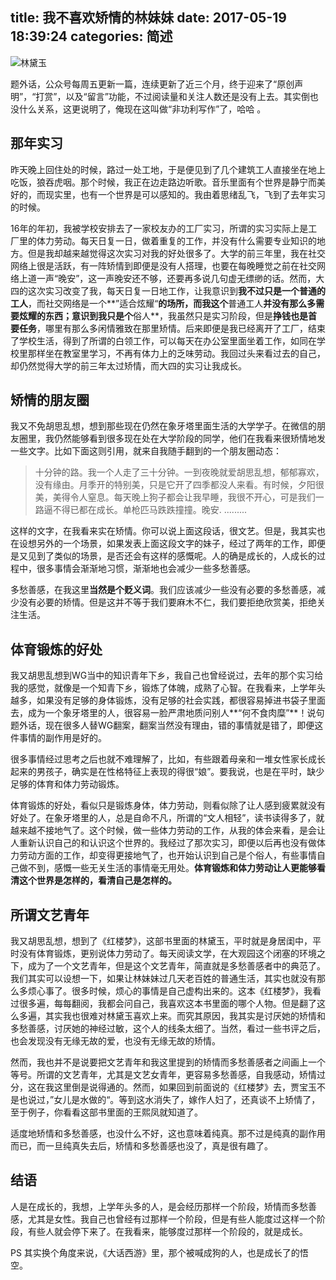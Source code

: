 title: 我不喜欢矫情的林妹妹
date: 2017-05-19 18:39:24
categories: 简述
  --- 



![林黛玉](http://upload-images.jianshu.io/upload_images/48180-744f587cbf26c307.jpg?imageMogr2/auto-orient/strip%7CimageView2/2/w/1240)


题外话，公众号每周五更新一篇，连续更新了近三个月，终于迎来了“原创声明”，“打赏”，以及“留言”功能，不过阅读量和关注人数还是没有上去。其实倒也没什么关系，这更说明了，俺现在这叫做“非功利写作”了，哈哈 。

## 那年实习

昨天晚上回住处的时候，路过一处工地，于是便见到了几个建筑工人直接坐在地上吃饭，狼吞虎咽。那个时候，我正在边走路边听歌。音乐里面有个世界是静宁而美好的，而现实里，也有一个世界是可以感知的。我由着思绪乱飞，飞到了去年实习的时候。

16年的年初，我被学校安排去了一家校友办的工厂实习，所谓的实习实际上是工厂里的体力劳动。每天日复一日，做着重复的工作，并没有什么需要专业知识的地方。但是我却越来越觉得这次实习对我的好处很多了。大学的前三年里，我在社交网络上很是活跃，有一阵矫情到即便是没有人搭理，也要在每晚睡觉之前在社交网络上道一声“晚安”，这一声晚安还不够，还要再多说几句虚无缥缈的话。然而，大四的这次实习改变了我，每天日复一日地工作，让我意识到**我不过只是一个普通的工人**，而社交网络是一个**”适合炫耀“**的场所，而我这个**普通工人**并没有那么多需要炫耀的东西；意识到我只是个**俗人**，我虽然只是实习阶段，但是**挣钱也是首要任务**，哪里有那么多闲情雅致在那里矫情。后来即便是我已经离开了工厂，结束了学校生活，得到了所谓的白领工作，可以每天在办公室里面坐着工作，如同在学校里那样坐在教室里学习，不再有体力上的乏味劳动。我回过头来看过去的自己，却仍然觉得大学的前三年太过矫情，而大四的实习让我成长。

## 矫情的朋友圈

我又不免胡思乱想，想到那些现在仍然在象牙塔里面生活的大学学子。在微信的朋友圈里，我仍然能够看到很多现在处在大学阶段的同学，他们在我看来很矫情地发一些文字。比如下面这则引用，就来自我随手翻到的一个朋友圈动态：

>十分钟的路。我一个人走了三十分钟。一到夜晚就爱胡思乱想，郁郁寡欢，没有缘由。月季开的特别美，只是它开了四季都没人来看。有时候，夕阳很美，美得令人窒息。每天晚上狗子都会让我早睡，我很不开心，可是我们一路逼不得已都在成长。单枪匹马跌跌撞撞。晚安.  .........

这样的文字，在我看来实在矫情。你可以说上面这段话，很文艺。但是，我其实也在设想另外的一个场景，如果发表上面这段文字的妹子，经过了两年的工作，即便是又见到了类似的场景，是否还会有这样的感慨呢。人的确是成长的，人成长的过程中，很多事情会渐渐地习惯，渐渐地也会减少一些多愁善感。

多愁善感，在我这里**当然是个贬义词**。我们应该减少一些没有必要的多愁善感，减少没有必要的矫情。但是这并不等于我们要麻木不仁，我们要拒绝欣赏美，拒绝关注生活。

## 体育锻炼的好处

我又胡思乱想到WG当中的知识青年下乡，我自己也曾经说过，去年的那个实习给我的感觉，就像是一个知青下乡，锻炼了体魄，成熟了心智。在我看来，上学年头越多，如果没有足够的身体锻炼，没有足够的社会实践，都很容易掉进书袋子里面去，成为一个象牙塔里的人，很容易一脸严肃地质问别人**“何不食肉糜”**！说句题外话，现在很多人替WG翻案，翻案当然没有理由，错的事情就是错了，即便这件事情的副作用是好的。

很多事情经过思考之后也就不难理解了，比如，有些跟着母亲和一堆女性家长成长起来的男孩子，确实是在性格特征上表现的得很“娘”。要我说，也是在平时，缺少足够的体育和体力劳动锻炼。

体育锻炼的好处，看似只是锻炼身体，体力劳动，则看似除了让人感到疲累就没有好处了。在象牙塔里的人，总是自命不凡，所谓的“文人相轻”，读书读得多了，就越来越不接地气了。这个时候，做一些体力劳动的工作，从我的体会来看，是会让人重新认识自己的和认识这个世界的。我经过了那次实习，即便以后再也没有做体力劳动方面的工作，却变得更接地气了，也开始认识到自己是个俗人，有些事情自己做不到，感慨一些无关生活的事情毫无用处。**体育锻炼和体力劳动让人更能够看清这个世界是怎样的，看清自己是怎样的。**



## 所谓文艺青年

我又胡思乱想，想到了《红楼梦》，这部书里面的林黛玉，平时就是身居闺中，平时没有体育锻炼，更别说体力劳动了。每天阅读文学，在大观园这个闭塞的环境之下，成为了一个文艺青年，但是这个文艺青年，简直就是多愁善感者中的典范了。我们其实可以设想一下，如果让林妹妹过几天老百姓的普通生活，其实也就没有那么多烦心事了。很多时候，烦心的事情是自己虚构出来的。这本《红楼梦》，我看过很多遍，每每翻阅，我都会问自己，我喜欢这本书里面的哪个人物。但是翻了这么多遍，其实我也很难对林黛玉喜欢上来。而究其原因，我其实是讨厌她的矫情和多愁善感，讨厌她的神经过敏，这个人的线条太细了。当然，看过一些书评之后，也会发现没有无缘无故的爱，也没有无缘无故的矫情。

然而，我也并不是说要把文艺青年和我这里提到的矫情而多愁善感者之间画上一个等号。所谓的文艺青年，尤其是文艺女青年，更容易多愁善感，自我感动，矫情过分，这在我这里倒是说得通的。然而，如果回到前面说的《红楼梦》去，贾宝玉不是也说过，”女儿是水做的“。等到这水消失了，嫁作人妇了，还真谈不上矫情了，至于例子，你看看这部书里面的王熙凤就知道了。

适度地矫情和多愁善感，也没什么不好，这也意味着纯真。那不过是纯真的副作用而已，而一旦纯真失去后，矫情和多愁善感也没了，真是很有趣了。

## 结语

人是在成长的，我想，上学年头多的人，是会经历那样一个阶段，矫情而多愁善感，尤其是女性。我自己也曾经有过那样一个阶段，但是有些人能度过这样一个阶段，有些人就会停下来了。在我看来，能够度过那样一个阶段的，就是成长。

PS 其实换个角度来说，《大话西游》里，那个被喊成狗的人，也是成长了的悟空。



